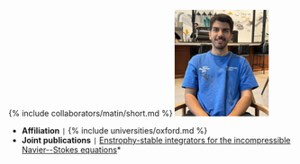 {% include collaborators/matin/short.md %}
<img src="/assets/img/collaborators/matin.jpeg" alt="Matin Shams" width="167" />
- **Affiliation** <code>&#124;</code> {% include universities/oxford.md %}
- **Joint publications** <code>&#124;</code> [Enstrophy-stable integrators for the incompressible Navier--Stokes equations](/publications/enstrophy/)*